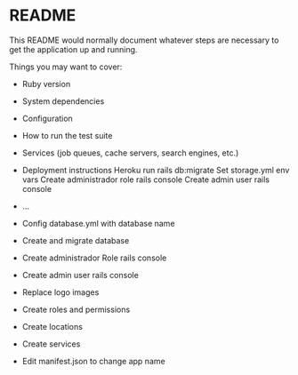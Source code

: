 # README

This README would normally document whatever steps are necessary to get the
application up and running.

Things you may want to cover:

* Ruby version

* System dependencies

* Configuration

* How to run the test suite

* Services (job queues, cache servers, search engines, etc.)

* Deployment instructions
  Heroku run rails db:migrate
  Set storage.yml env vars
  Create administrador role rails console
  Create admin user rails console

* ...

* Config database.yml with database name

* Create and migrate database

* Create administrador Role rails console

* Create admin user rails console

* Replace logo images

* Create roles and permissions

* Create locations

* Create services

* Edit manifest.json to change app name